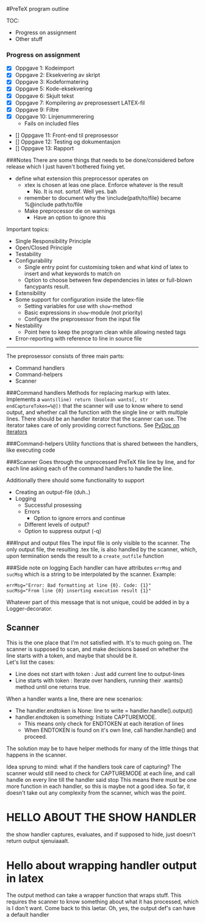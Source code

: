 #PreTeX program outline

TOC:
  - Progress on assignment
  - Other stuff

### Progress on assignment

- [x] Oppgave 1: Kodeimport
- [x] Oppgave 2: Eksekvering av skript
- [x] Oppgave 3: Kodeformatering
- [x] Oppgave 5: Kode-eksekvering
- [x] Oppgave 6: Skjult tekst
- [x] Oppgave 7: Kompilering av preprosessert LATEX-fil
- [x] Oppgave 9: Filtre
- [x] Oppgave 10: Linjenummerering
  - Fails on included files
- [] Oppgave 11: Front-end til preprosessor
- [] Oppgave 12: Testing og dokumentasjon
- [] Oppgave 13: Rapport

###Notes
There are some things that needs to be done/considered before release
which I just haven't bothered fixing yet.

* define what extension this preprocessor operates on
  * xtex is chosen at leas one place. Enforce whatever is the result
    * No. It is not. sortof. Well yes. bah
  * remember to document why the \include{path/to/file} became
    %@include path/to/file
  * Make preprocessor die on warnings
    * Have an option to ignore this


Important topics:
* Single Responsibility Principle
* Open/Closed Principle
* Testability
* Configurability
  * Single entry point for customising token and
    what kind of latex to insert and what keywords
    to match on
  * Option to choose between few dependencies in latex
    or full-blown fancypants result.
* Extensibility
* Some support for configuration inside the latex-file
  * Setting variables for use with `show`-method
  * Basic expressions in `show`-module (not priority)
  * Configure the preprosessor from the input file
* Nestability
  * Point here to keep the program clean while
    allowing nested tags
* Error-reporting with reference to line in source file

--------------------------------------------------------

The preprosessor consists of three main parts:
  * Command handlers
  * Command-helpers
  * Scanner

###Command handlers
Methods for replacing markup with latex.
Implements a `wants(line) return (boolean wants[, str endCaptureToken=%@])` that the
scanner will use to know where to send output, and whether call
the function with the single line or with multiple lines.
There should be an handler iterator that the scanner can use.
The iterator takes care of only providing correct functions.
See [PyDoc on iterators](https://docs.python.org/2/tutorial/classes.html#iterators)

###Command-helpers
Utility functions that is shared between the handlers,
like executing code

###Scanner
Goes through the unprocessed PreTeX file line by line,
and for each line asking each of the command handlers
to handle the line.


Additionally there should some functionality to support

  * Creating an output-file (duh..)
  * Logging
    * Successful prosessing
    * Errors
      * Option to ignore errors and continue
    * Different levels of output?
    * Option to suppress output (-q)


###Input and output files
The input file is only visible to the scanner.
The only output file, the resulting .tex tile,
is also handled by the scanner, which, upon
termination sends the result to a `create_outfile`
function


###Side note on logging
  Each handler can have attributes `errMsg` and
  `sucMsg` which is a string to be interpolated
  by the scanner.
  Example:
```
errMsg="Error: Bad formatting at line {0}. Code: {1}"
sucMsg="From line {0} inserting execution result {1}"
```
Whatever part of this message that is not unique,
could be added in by a Logger-decorator.


## Scanner
This is the one place that I'm not satisfied with.
It's to much going on.
The scanner is supposed to scan, and make decisions
based on whether the line starts with a token, and maybe
that should be it.  
Let's list the cases:

* Line does not start with token : Just add current line to output-lines
* Line starts with token : Iterate over handlers, running their .wants()
method until one returns true.

When a handler wants a line, there are new scenarios:  
* The handler.endtoken is None: line to write = handler.handle().output()
* handler.endtoken is something: Initiate CAPTUREMODE.
  * This means only check for ENDTOKEN at each iteration of lines
  * When ENDTOKEN is found on it's own line, call handler.handle()
    and proceed.


The solution may be to have helper methods for many of the little
things that happens in the scanner.



Idea sprung to mind: what if the handlers took care of capturing?
The scanner would still need to check for CAPTUREMODE at each line,
and call handle on every line till the handler said stop
This means there must be one more function in each handler, so this
is maybe not a good idea. So far, it doesn't take out any complexity
from the scanner, which was the point.




# HELLO ABOUT THE SHOW HANDLER
the show handler captures, evaluates, and if
supposed to hide, just doesn't return output
sjenuiaaalt.


# Hello about wrapping handler output in latex
The output method can take a wrapper function
that wraps stuff. This requires the scanner to
know something about what it has processed, which
is I don't want. Come back to this laetar.
Oh, yes, the output def's can have a default handler
